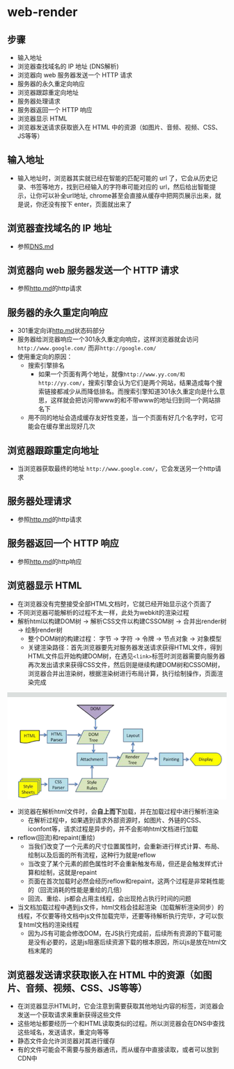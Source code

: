 # web-render

## 步骤

- 输入地址
- 浏览器查找域名的 IP 地址 (DNS解析)
- 浏览器向 web 服务器发送一个 HTTP 请求
- 服务器的永久重定向响应
- 浏览器跟踪重定向地址
- 服务器处理请求
- 服务器返回一个 HTTP 响应
- 浏览器显示 HTML
- 浏览器发送请求获取嵌入在 HTML 中的资源（如图片、音频、视频、CSS、JS等等）

## 输入地址

- 输入地址时，浏览器其实就已经在智能的匹配可能的 url 了，它会从历史记录、书签等地方，找到已经输入的字符串可能对应的 url，然后给出智能提示，让你可以补全url地址, chrome甚至会直接从缓存中把网页展示出来，就是说，你还没有按下 enter，页面就出来了

## 浏览器查找域名的 IP 地址

- 参照[DNS.md](/base/DNS.md)

## 浏览器向 web 服务器发送一个 HTTP 请求

- 参照[http.md](/base/http.md)的http请求

## 服务器的永久重定向响应

- 301重定向详[http.md](/base/http.md)状态码部分
- 服务器给浏览器响应一个301永久重定向响应，这样浏览器就会访问`http://www.google.com/` 而非`http://google.com/`
- 使用重定向的原因：
  - 搜索引擎排名
    - 如果一个页面有两个地址，就像`http://www.yy.com/和http://yy.com/`，搜索引擎会认为它们是两个网站，结果造成每个搜索链接都减少从而降低排名。而搜索引擎知道301永久重定向是什么意思，这样就会把访问带www的和不带www的地址归到同一个网站排名下
  - 用不同的地址会造成缓存友好性变差，当一个页面有好几个名字时，它可能会在缓存里出现好几次

## 浏览器跟踪重定向地址

- 当浏览器获取最终的地址 `http://www.google.com/`，它会发送另一个http请求

## 服务器处理请求

- 参照[http.md](/base/http.md)的http请求

## 服务器返回一个 HTTP 响应

- 参照[http.md](/base/http.md)的http响应

## 浏览器显示 HTML

- 在浏览器没有完整接受全部HTML文档时，它就已经开始显示这个页面了
- 不同浏览器可能解析的过程不太一样，此处为webkit的渲染过程
- 解析html以构建DOM树 -> 解析CSS文件以构建CSSOM树 -> 合并出render树 -> 绘制render树
  - 整个DOM树的构建过程： 字节 -> 字符 -> 令牌 -> 节点对象 -> 对象模型
  - 关键渲染路径：首先浏览器要先对服务器发送请求获得HTML文件，得到HTML文件后开始构建DOM树，在遇见`<link>`标签时浏览器需要向服务器再次发出请求来获得CSS文件，然后则是继续构建DOM树和CSSOM树，浏览器合并出渲染树，根据渲染树进行布局计算，执行绘制操作，页面渲染完成

![webkit-render](/img/webkit-render.png)

- 浏览器在解析html文件时，会**自上而下**加载，并在加载过程中进行解析渲染
  - 在解析过程中，如果遇到请求外部资源时，如图片、外链的CSS、iconfont等，请求过程是异步的，并不会影响html文档进行加载
- reflow(回流)和repaint(重绘)
  - 当我们改变了一个元素的尺寸位置属性时，会重新进行样式计算、布局、绘制以及后面的所有流程，这种行为就是reflow
  - 当改变了某个元素的颜色属性时不会重新触发布局，但还是会触发样式计算和绘制，这就是repaint
  - 页面在首次加载时必然会经历reflow和repaint，这两个过程是非常耗性能的（回流消耗的性能是重绘的几倍）
  - 回流、重绘、js都会占用主线程，会出现抢占执行时间的问题
- 当文档加载过程中遇到js文件，html文档会挂起渲染（加载解析渲染同步）的线程，不仅要等待文档中js文件加载完毕，还要等待解析执行完毕，才可以恢复html文档的渲染线程
  - 因为JS有可能会修改DOM，在JS执行完成前，后续所有资源的下载可能是没有必要的，这是js阻塞后续资源下载的根本原因，所以js是放在html文档末尾的

## 浏览器发送请求获取嵌入在 HTML 中的资源（如图片、音频、视频、CSS、JS等等）

- 在浏览器显示HTML时，它会注意到需要获取其他地址内容的标签，浏览器会发送一个获取请求来重新获得这些文件
- 这些地址都要经历一个和HTML读取类似的过程。所以浏览器会在DNS中查找这些域名，发送请求，重定向等等
- 静态文件会允许浏览器对其进行缓存
- 有的文件可能会不需要与服务器通讯，而从缓存中直接读取，或者可以放到CDN中
